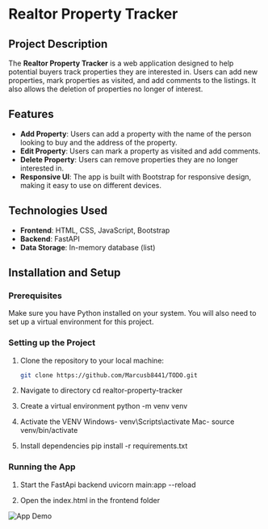 # Realtor Property Tracker

## Project Description
The **Realtor Property Tracker** is a web application designed to help potential buyers track properties they are interested in. Users can add new properties, mark properties as visited, and add comments to the listings. It also allows the deletion of properties no longer of interest.

## Features
- **Add Property**: Users can add a property with the name of the person looking to buy and the address of the property.
- **Edit Property**: Users can mark a property as visited and add comments.
- **Delete Property**: Users can remove properties they are no longer interested in.
- **Responsive UI**: The app is built with Bootstrap for responsive design, making it easy to use on different devices.

## Technologies Used
- **Frontend**: HTML, CSS, JavaScript, Bootstrap
- **Backend**: FastAPI
- **Data Storage**: In-memory database (list)

## Installation and Setup

### Prerequisites
Make sure you have Python installed on your system. You will also need to set up a virtual environment for this project.

### Setting up the Project
1. Clone the repository to your local machine:
   ```bash
   git clone https://github.com/Marcusb8441/TODO.git

2. Navigate to directory
    cd realtor-property-tracker

3. Create a virtual environment 
    python -m venv venv

4. Activate the VENV
    Windows- venv\Scripts\activate
    Mac- source venv/bin/activate

5. Install dependencies 
    pip install -r requirements.txt

### Running the App
1. Start the FastApi backend
     uvicorn main:app --reload

2. Open the index.html in the frontend folder

![App Demo](./demo.gif)




